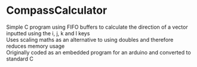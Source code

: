# CompassCalculator
Simple C program using FIFO buffers to calculate the direction of a vector inputted using the i, j, k and l keys  
Uses scaling maths as an alternative to using doubles and therefore reduces memory usage  
Originally coded as an embedded program for an arduino and converted to standard C
